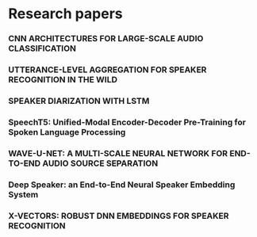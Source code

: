 # Research papers

### CNN ARCHITECTURES FOR LARGE-SCALE AUDIO CLASSIFICATION

### UTTERANCE-LEVEL AGGREGATION FOR SPEAKER RECOGNITION IN THE WILD

### SPEAKER DIARIZATION WITH LSTM

### SpeechT5: Unified-Modal Encoder-Decoder Pre-Training for Spoken Language Processing

### WAVE-U-NET: A MULTI-SCALE NEURAL NETWORK FOR END-TO-END AUDIO SOURCE SEPARATION

### Deep Speaker: an End-to-End Neural Speaker Embedding System

### X-VECTORS: ROBUST DNN EMBEDDINGS FOR SPEAKER RECOGNITION
